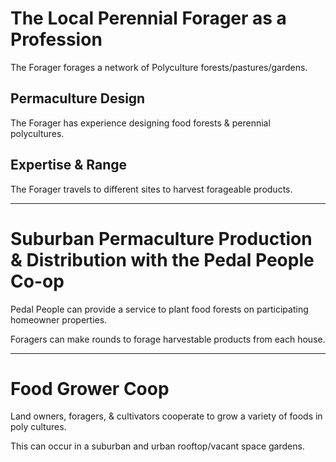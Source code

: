 # The Local Perennial Forager as a Profession
 
The Forager forages a network of Polyculture forests/pastures/gardens.

## Permaculture Design

The Forager has experience designing food forests & perennial polycultures.

## Expertise & Range

The Forager travels to different sites to harvest forageable products.

---

# Suburban Permaculture Production & Distribution with the Pedal People Co-op

Pedal People can provide a service to plant food forests on participating homeowner properties.

Foragers can make rounds to forage harvestable products from each house.

---

# Food Grower Coop

Land owners, foragers, & cultivators cooperate to grow a variety of foods in poly cultures.

This can occur in a suburban and urban rooftop/vacant space gardens.
